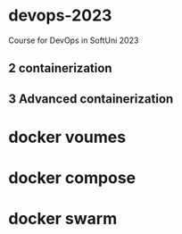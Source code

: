 # devops-2023
Course for DevOps in SoftUni 2023
## 2 containerization

## 3 Advanced containerization


# docker voumes

# docker compose

# docker swarm  


